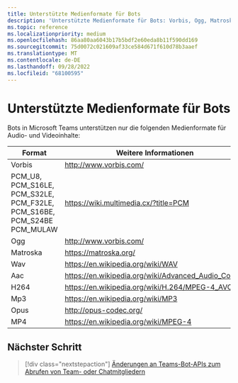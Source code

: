 ```yaml
---
title: Unterstützte Medienformate für Bots
description: 'Unterstützte Medienformate für Bots: Vorbis, Ogg, Matroska, WAV, AAC, H264, MP3, Opus, MP4, PCM_U8, PCM_S16LE, PCM_S32LE, PCM_F32LE, PCM_S16BE, PCM_S24BE, PCM_MULAW'
ms.topic: reference
ms.localizationpriority: medium
ms.openlocfilehash: 86aa80aa6043b17b5bdf2e60eda8b11f590dd169
ms.sourcegitcommit: 75d0072c021609af33ce584d671f610d78b3aaef
ms.translationtype: MT
ms.contentlocale: de-DE
ms.lasthandoff: 09/28/2022
ms.locfileid: "68100595"
---
```

# <a name="supported-media-formats-for-bots"></a>Unterstützte Medienformate für Bots

Bots in Microsoft Teams unterstützen nur die folgenden Medienformate für Audio- und Videoinhalte:

| Format | Weitere Informationen |
| --- | --- |
| Vorbis | http://www.vorbis.com/ |
| PCM_U8, PCM_S16LE, PCM_S32LE, PCM_F32LE, PCM_S16BE, PCM_S24BE PCM_MULAW | https://wiki.multimedia.cx/?title=PCM |
| Ogg | http://www.vorbis.com/ |
| Matroska | https://matroska.org/ |
| Wav | https://en.wikipedia.org/wiki/WAV |
| Aac | https://en.wikipedia.org/wiki/Advanced_Audio_Coding |
| H264 | https://en.wikipedia.org/wiki/H.264/MPEG-4_AVC |
| Mp3 | https://en.wikipedia.org/wiki/MP3 |
| Opus | http://opus-codec.org/ |
| MP4 | https://en.wikipedia.org/wiki/MPEG-4 |

## <a name="next-step"></a>Nächster Schritt

> [!div class="nextstepaction"]
> [Änderungen an Teams-Bot-APIs zum Abrufen von Team- oder Chatmitgliedern](~/resources/team-chat-member-api-changes.md)

